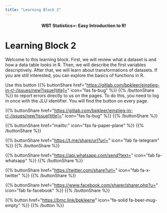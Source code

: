 ```yaml
---
title: "Learning Block 2"
---
```


<center><h4>WBT Statistics+: Easy Introduction to R!</h4></center>

# Learning Block 2

Welcome to this learning block. First, we will review what a dataset is and how a data table looks in R. Then, we will describe the first variables descriptively. After that, we will learn about transformations of datasets. If you are still interested, you can explore the basics of functions in R.

Use this button {{% buttonShare href="https://gitlab.com/bpkleer/einstieg-in-r/-/issues/new?issue[title]=" icon="fas fa-bug" %}} {{% /buttonShare %}} to report errors directly to us on the pages. To do this, you need to log in once with the JLU identifier. You will find the button on every page.

{{% buttonShare href="https://gitlab.com/bpkleer/einstieg-in-r/-/issues/new?issue[title]=" icon="fas fa-bug" %}} {{% /buttonShare %}} 

{{% buttonShare href="mailto:" icon="fas fa-paper-plane" %}} {{% /buttonShare %}}

{{% buttonShare href="https://t.me/share/url?url=" icon="fab fa-telegram" %}} {{% /buttonShare %}}

{{% buttonShare href="https://api.whatsapp.com/send?text=" icon="fab fa-whatsapp" %}} {{% /buttonShare %}}

{{% buttonShare href="https://twitter.com/share?url=" icon="fab fa-x-twitter" %}} {{% /buttonShare %}}

{{% buttonShare href="https://www.facebook.com/sharer/sharer.php?u=" icon="fab fa-facebook" %}} {{% /buttonShare %}}

{{% button href="https://bmc.link/bpkleerw" icon="fa-solid fa-beer-mug-empty" %}} {{% /button %}}
